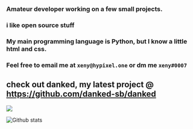 ### Amateur developer working on a few small projects. 
### i like open source stuff 
### My main programming language is Python, but I know a little html and css.
### Feel free to email me at `xeny@hypixel.one` or dm me `xeny#0007`

## check out danked, my latest project @ https://github.com/danked-sb/danked

![](https://komarev.com/ghpvc/?username=1x6)

![Github stats](https://github-readme-stats.vercel.app/api?username=1x6&count_private=true&hide=stars,prs)

